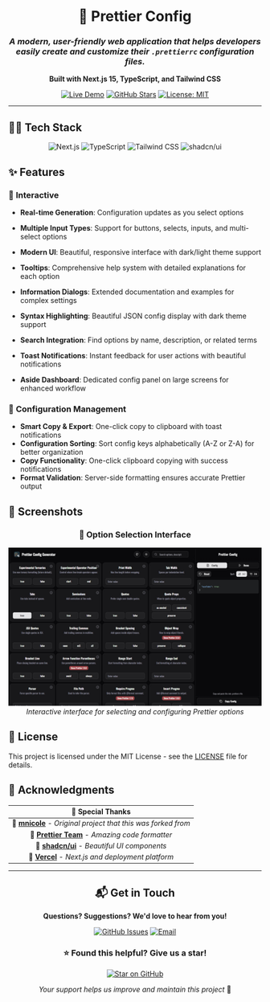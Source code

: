 <div align="center">

# 🎨 Prettier Config

### _A modern, user-friendly web application that helps developers easily create and customize their `.prettierrc` configuration files._

**Built with Next.js 15, TypeScript, and Tailwind CSS**

[![Live Demo](https://img.shields.io/badge/🌐_Live_Demo-prettier--config--.dev-blue?style=for-the-badge)](https://prettier-config.dev)
[![GitHub Stars](https://img.shields.io/github/stars/NooobtimeX/prettier-config?style=for-the-badge&logo=github)](https://github.com/NooobtimeX/prettier-config)
[![License: MIT](https://img.shields.io/badge/License-MIT-yellow.svg?style=for-the-badge)](https://opensource.org/licenses/MIT)

</div>

---

## 🧑‍💻 Tech Stack

<div align="center">

![Next.js](https://img.shields.io/badge/Next.js_15-000000?style=for-the-badge&logo=next.js&logoColor=white)
![TypeScript](https://img.shields.io/badge/TypeScript-007ACC?style=for-the-badge&logo=typescript&logoColor=white)
![Tailwind CSS](https://img.shields.io/badge/Tailwind_CSS-38B2AC?style=for-the-badge&logo=tailwind-css&logoColor=white)
![shadcn/ui](https://img.shields.io/badge/shadcn%2Fui-000000?style=for-the-badge&logo=shadcnui&logoColor=white)

</div>

## ✨ Features

### 🚀 **Interactive**

- **Real-time Generation**: Configuration updates as you select options
- **Multiple Input Types**: Support for buttons, selects, inputs, and multi-select options
- **Modern UI**: Beautiful, responsive interface with dark/light theme support
- **Tooltips**: Comprehensive help system with detailed explanations for each option
- **Information Dialogs**: Extended documentation and examples for complex settings
- **Syntax Highlighting**: Beautiful JSON config display with dark theme support
- **Search Integration**: Find options by name, description, or related terms
- **Toast Notifications**: Instant feedback for user actions with beautiful notifications

- **Aside Dashboard**: Dedicated config panel on large screens for enhanced workflow

### 📐 **Configuration Management**

- **Smart Copy & Export**: One-click copy to clipboard with toast notifications
- **Configuration Sorting**: Sort config keys alphabetically (A-Z or Z-A) for better organization
- **Copy Functionality**: One-click clipboard copying with success notifications
- **Format Validation**: Server-side formatting ensures accurate Prettier output

## 📸 Screenshots

<div align="center">

### 🎯 Option Selection Interface

![Option Selection](./public/Screenshots/Config.jpeg)
_Interactive interface for selecting and configuring Prettier options_

</div>

## 📄 License

This project is licensed under the MIT License - see the [LICENSE](LICENSE) file for details.

## 🙏 Acknowledgments

<div align="center">

|                                            🎉 **Special Thanks**                                            |
| :---------------------------------------------------------------------------------------------------------: |
| 🌟 [**mnicole**](https://github.com/mnicole/prettier-config) - _Original project that this was forked from_ |
|                   💎 [**Prettier Team**](https://prettier.io/) - _Amazing code formatter_                   |
|                   🎨 [**shadcn/ui**](https://ui.shadcn.com/) - _Beautiful UI components_                    |
|                  🚀 [**Vercel**](https://vercel.com/) - _Next.js and deployment platform_                   |

</div>

---

<div align="center">

## 📬 Get in Touch

**Questions? Suggestions? We'd love to hear from you!**

[![GitHub Issues](https://img.shields.io/badge/🐛_Issues-GitHub-red?style=for-the-badge)](https://github.com/NooobtimeX/prettier-config/issues)
[![Email](https://img.shields.io/badge/📧_Email-nooobtimex@gmail.com-blue?style=for-the-badge)](mailto:nooobtimex@gmail.com)

### ⭐ **Found this helpful? Give us a star!**

[![Star on GitHub](https://img.shields.io/github/stars/NooobtimeX/prettier-config?style=social)](https://github.com/NooobtimeX/prettier-config)

_Your support helps us improve and maintain this project_ 💖

</div>
